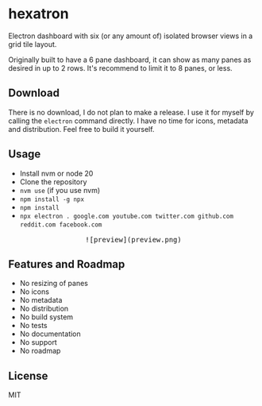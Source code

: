 # hexatron

Electron dashboard with six (or any amount of) isolated browser views in a grid tile layout.

Originally built to have a 6 pane dashboard, it can show as many panes as desired in up to 2 rows.
It's recommend to limit it to 8 panes, or less.

## Download

There is no download, I do not plan to make a release. I use it for myself by calling the `electron`
command directly. I have no time for icons, metadata and distribution. Feel free to build it yourself.

## Usage

- Install nvm or node 20
- Clone the repository
- `nvm use` (if you use nvm)
- `npm install -g npx`
- `npm install`
- `npx electron . google.com youtube.com twitter.com github.com reddit.com facebook.com`

<center><kbd>![preview](preview.png)</kbd></center>

## Features and Roadmap

- No resizing of panes
- No icons
- No metadata
- No distribution
- No build system
- No tests
- No documentation
- No support
- No roadmap

## License

MIT
